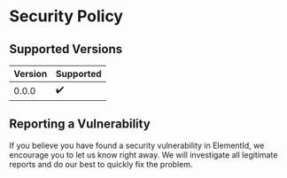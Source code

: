 # Security Policy

## Supported Versions

| Version | Supported          |
| ------- | ------------------ |
| 0.0.0   | :heavy_check_mark: |

## Reporting a Vulnerability

If you believe you have found a security vulnerability in ElementId, we encourage you to let us know right away. We will investigate all legitimate reports and do our best to quickly fix the problem.
